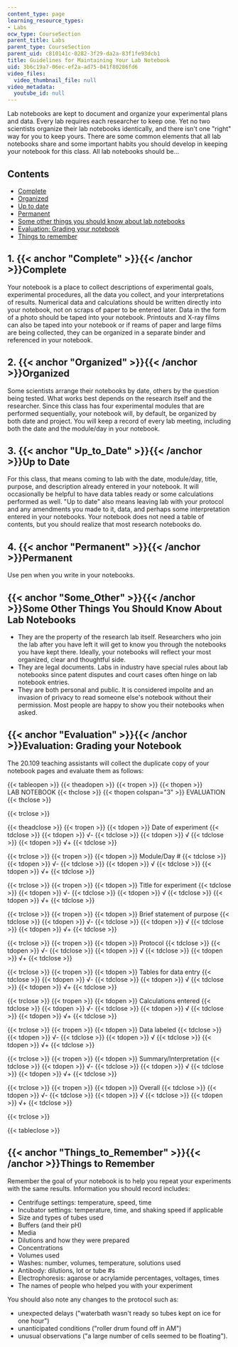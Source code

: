 ```yaml
---
content_type: page
learning_resource_types:
- Labs
ocw_type: CourseSection
parent_title: Labs
parent_type: CourseSection
parent_uid: c810141c-0282-3f29-da2a-83f1fe93dcb1
title: Guidelines for Maintaining Your Lab Notebook
uid: 3b6c19a7-06ec-ef2a-ad75-041f80286fd6
video_files:
  video_thumbnail_file: null
video_metadata:
  youtube_id: null
---
```


Lab notebooks are kept to document and organize your experimental plans and data. Every lab requires each researcher to keep one. Yet no two scientists organize their lab notebooks identically, and there isn't one "right" way for you to keep yours. There are some common elements that all lab notebooks share and some important habits you should develop in keeping your notebook for this class. All lab notebooks should be...

Contents
--------

*   [Complete](#Complete)
*   [Organized](#Organized)
*   [Up to date](#Up_to_Date)
*   [Permanent](#Permanent)
*   [Some other things you should know about lab notebooks](#Some_Other)
*   [Evaluation: Grading your notebook](#Evaluation)
*   [Things to remember](#Things_to_Remember)

1\. {{< anchor "Complete" >}}{{< /anchor >}}Complete
----------------------------------------------------

Your notebook is a place to collect descriptions of experimental goals, experimental procedures, all the data you collect, and your interpretations of results. Numerical data and calculations should be written directly into your notebook, not on scraps of paper to be entered later. Data in the form of a photo should be taped into your notebook. Printouts and X-ray films can also be taped into your notebook or if reams of paper and large films are being collected, they can be organized in a separate binder and referenced in your notebook.

2\. {{< anchor "Organized" >}}{{< /anchor >}}Organized
------------------------------------------------------

Some scientists arrange their notebooks by date, others by the question being tested. What works best depends on the research itself and the researcher. Since this class has four experimental modules that are performed sequentially, your notebook will, by default, be organized by both date and project. You will keep a record of every lab meeting, including both the date and the module/day in your notebook.

3\. {{< anchor "Up_to_Date" >}}{{< /anchor >}}Up to Date
--------------------------------------------------------

For this class, that means coming to lab with the date, module/day, title, purpose, and description already entered in your notebook. It will occasionally be helpful to have data tables ready or some calculations performed as well. "Up to date" also means leaving lab with your protocol and any amendments you made to it, data, and perhaps some interpretation entered in your notebooks. Your notebook does not need a table of contents, but you should realize that most research notebooks do.

4\. {{< anchor "Permanent" >}}{{< /anchor >}}Permanent
------------------------------------------------------

Use pen when you write in your notebooks.

{{< anchor "Some_Other" >}}{{< /anchor >}}Some Other Things You Should Know About Lab Notebooks
-----------------------------------------------------------------------------------------------

*   They are the property of the research lab itself. Researchers who join the lab after you have left it will get to know you through the notebooks you have kept there. Ideally, your notebooks will reflect your most organized, clear and thoughtful side.
*   They are legal documents. Labs in industry have special rules about lab notebooks since patent disputes and court cases often hinge on lab notebook entries.
*   They are both personal and public. It is considered impolite and an invasion of privacy to read someone else's notebook without their permission. Most people are happy to show you their notebooks when asked.

{{< anchor "Evaluation" >}}{{< /anchor >}}Evaluation: Grading your Notebook
---------------------------------------------------------------------------

The 20.109 teaching assistants will collect the duplicate copy of your notebook pages and evaluate them as follows:

{{< tableopen >}}
{{< theadopen >}}
{{< tropen >}}
{{< thopen >}}
LAB NOTEBOOK
{{< thclose >}}
{{< thopen colspan="3" >}}
EVALUATION
{{< thclose >}}

{{< trclose >}}

{{< theadclose >}}
{{< tropen >}}
{{< tdopen >}}
Date of experiment
{{< tdclose >}}
{{< tdopen >}}
√-
{{< tdclose >}}
{{< tdopen >}}
√
{{< tdclose >}}
{{< tdopen >}}
√+
{{< tdclose >}}

{{< trclose >}}
{{< tropen >}}
{{< tdopen >}}
Module/Day #
{{< tdclose >}}
{{< tdopen >}}
√-
{{< tdclose >}}
{{< tdopen >}}
√
{{< tdclose >}}
{{< tdopen >}}
√+
{{< tdclose >}}

{{< trclose >}}
{{< tropen >}}
{{< tdopen >}}
Title for experiment
{{< tdclose >}}
{{< tdopen >}}
√-
{{< tdclose >}}
{{< tdopen >}}
√
{{< tdclose >}}
{{< tdopen >}}
√+
{{< tdclose >}}

{{< trclose >}}
{{< tropen >}}
{{< tdopen >}}
Brief statement of purpose
{{< tdclose >}}
{{< tdopen >}}
√-
{{< tdclose >}}
{{< tdopen >}}
√
{{< tdclose >}}
{{< tdopen >}}
√+
{{< tdclose >}}

{{< trclose >}}
{{< tropen >}}
{{< tdopen >}}
Protocol
{{< tdclose >}}
{{< tdopen >}}
√-
{{< tdclose >}}
{{< tdopen >}}
√
{{< tdclose >}}
{{< tdopen >}}
√+
{{< tdclose >}}

{{< trclose >}}
{{< tropen >}}
{{< tdopen >}}
Tables for data entry
{{< tdclose >}}
{{< tdopen >}}
√-
{{< tdclose >}}
{{< tdopen >}}
√
{{< tdclose >}}
{{< tdopen >}}
√+
{{< tdclose >}}

{{< trclose >}}
{{< tropen >}}
{{< tdopen >}}
Calculations entered
{{< tdclose >}}
{{< tdopen >}}
√-
{{< tdclose >}}
{{< tdopen >}}
√
{{< tdclose >}}
{{< tdopen >}}
√+
{{< tdclose >}}

{{< trclose >}}
{{< tropen >}}
{{< tdopen >}}
Data labeled
{{< tdclose >}}
{{< tdopen >}}
√-
{{< tdclose >}}
{{< tdopen >}}
√
{{< tdclose >}}
{{< tdopen >}}
√+
{{< tdclose >}}

{{< trclose >}}
{{< tropen >}}
{{< tdopen >}}
Summary/Interpretation
{{< tdclose >}}
{{< tdopen >}}
√-
{{< tdclose >}}
{{< tdopen >}}
√
{{< tdclose >}}
{{< tdopen >}}
√+
{{< tdclose >}}

{{< trclose >}}
{{< tropen >}}
{{< tdopen >}}
Overall
{{< tdclose >}}
{{< tdopen >}}
√-
{{< tdclose >}}
{{< tdopen >}}
√
{{< tdclose >}}
{{< tdopen >}}
√+
{{< tdclose >}}

{{< trclose >}}

{{< tableclose >}}

{{< anchor "Things_to_Remember" >}}{{< /anchor >}}Things to Remember
--------------------------------------------------------------------

Remember the goal of your notebook is to help you repeat your experiments with the same results. Information you should record includes:

*   Centrifuge settings: temperature, speed, time
*   Incubator settings: temperature, time, and shaking speed if applicable
*   Size and types of tubes used
*   Buffers (and their pH)
*   Media
*   Dilutions and how they were prepared
*   Concentrations
*   Volumes used
*   Washes: number, volumes, temperature, solutions used
*   Antibody: dilutions, lot or tube #s
*   Electrophoresis: agarose or acrylamide percentages, voltages, times
*   The names of people who helped you with your experiment

You should also note any changes to the protocol such as:

*   unexpected delays ("waterbath wasn't ready so tubes kept on ice for one hour")
*   unanticipated conditions ("roller drum found off in AM")
*   unusual observations ("a large number of cells seemed to be floating").